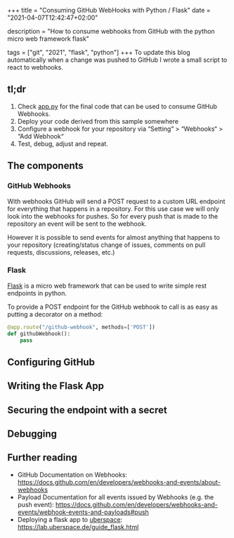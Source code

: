 +++
title = "Consuming GitHub WebHooks with Python / Flask"
date = "2021-04-07T12:42:47+02:00"

description = "How to consume webhooks from GitHub with the python micro web framework flask"

tags = ["git", "2021", "flask", "python"]
+++
To update this blog automatically when a change was pushed to GitHub I wrote a small script to react to webhooks.

## tl;dr
1. Check [app.py](https://github.com/schmidti159/api.ad-schmidt.de/blob/main/app.py#L23) for the final code that can be used to consume GitHub Webhooks.
2. Deploy your code derived from this sample somewhere
3. Configure a webhook for your repository via “Setting“ > “Webhooks“ > “Add Webhook“
4. Test, debug, adjust and repeat.

## The components
### GitHub Webhooks
With webhooks GitHub will send a POST request to a custom URL endpoint for everything that happens in a repository. 
For this use case we will only look into the webhooks for pushes. So for every push that is made to the repository an event will be sent to the webhook.

However it is possible to send events for almost anything that happens to your repository (creating/status change of issues, comments on pull requests, discussions, releases, etc.)

### Flask
[Flask](https://flask.palletsprojects.com/) is a micro web framework that can be used to write simple rest endpoints in python. 

To provide a POST endpoint for the GitHub webhook to call is as easy as putting a decorator on a method:
```python
@app.route("/github-webhook", methods=['POST'])
def githubWebhook():
    pass
```

## Configuring GitHub

## Writing the Flask App

## Securing the endpoint with a secret

## Debugging

## Further reading
* GitHub Documentation on Webhooks: https://docs.github.com/en/developers/webhooks-and-events/about-webhooks
* Payload Documentation for all events issued by Webhooks (e.g. the push event): https://docs.github.com/en/developers/webhooks-and-events/webhook-events-and-payloads#push
* Deploying a flask app to [uberspace](https://uberspace.de): https://lab.uberspace.de/guide_flask.html
